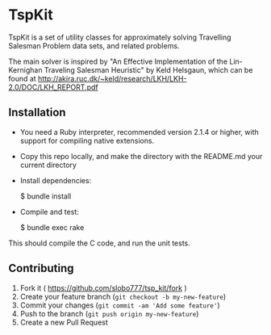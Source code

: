 # TspKit

TspKit is a set of utility classes for approximately solving Travelling Salesman Problem data sets, and
related problems.

The main solver is inspired by "An Effective Implementation of the
Lin-Kernighan Traveling Salesman Heuristic" by Keld Helsgaun, which can be found at
http://akira.ruc.dk/~keld/research/LKH/LKH-2.0/DOC/LKH_REPORT.pdf

## Installation

 * You need a Ruby interpreter, recommended version 2.1.4 or higher, with support for compiling native extensions.

 * Copy this repo locally, and make the directory with the README.md your current directory

 * Install dependencies:

    $ bundle install

 * Compile and test:

    $ bundle exec rake

This should compile the C code, and run the unit tests.

## Contributing

1. Fork it ( https://github.com/slobo777/tsp_kit/fork )
2. Create your feature branch (`git checkout -b my-new-feature`)
3. Commit your changes (`git commit -am 'Add some feature'`)
4. Push to the branch (`git push origin my-new-feature`)
5. Create a new Pull Request
